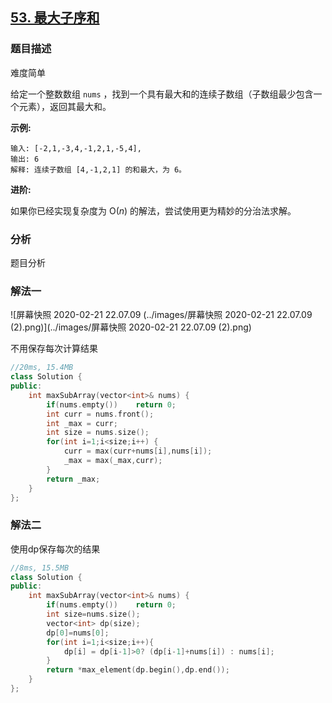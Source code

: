 ## [53. 最大子序和](https://leetcode-cn.com/problems/maximum-subarray/)

### 题目描述

难度简单

给定一个整数数组 `nums` ，找到一个具有最大和的连续子数组（子数组最少包含一个元素），返回其最大和。

**示例:**

```
输入: [-2,1,-3,4,-1,2,1,-5,4],
输出: 6
解释: 连续子数组 [4,-1,2,1] 的和最大，为 6。
```

**进阶:**

如果你已经实现复杂度为 O(*n*) 的解法，尝试使用更为精妙的分治法求解。

### 分析

题目分析

### 解法一

![屏幕快照 2020-02-21 22.07.09 (../images/屏幕快照 2020-02-21 22.07.09 (2).png)](../images/屏幕快照 2020-02-21 22.07.09 (2).png)

不用保存每次计算结果

```c++
//20ms, 15.4MB
class Solution {
public:
    int maxSubArray(vector<int>& nums) {
        if(nums.empty())    return 0;
        int curr = nums.front();
        int _max = curr;
        int size = nums.size();
        for(int i=1;i<size;i++) {
            curr = max(curr+nums[i],nums[i]);
            _max = max(_max,curr);
        }
        return _max;
    }
};
```

### 解法二

使用dp保存每次的结果

```c++
//8ms, 15.5MB
class Solution {
public:
    int maxSubArray(vector<int>& nums) {
        if(nums.empty())    return 0;
        int size=nums.size(); 
        vector<int> dp(size);
        dp[0]=nums[0];
        for(int i=1;i<size;i++){
            dp[i] = dp[i-1]>0? (dp[i-1]+nums[i]) : nums[i];
        }
        return *max_element(dp.begin(),dp.end());
    }
};
```


